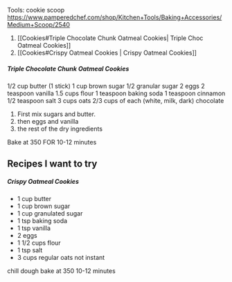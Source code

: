 Tools: 
cookie scoop
https://www.pamperedchef.com/shop/Kitchen+Tools/Baking+Accessories/Medium+Scoop/2540

1. [[Cookies#Triple Chocolate Chunk Oatmeal Cookies| Triple Choc Oatmeal Cookies]]
2. [[Cookies#Crispy Oatmeal Cookies | Crispy Oatmeal Cookies]]

##### Triple Chocolate Chunk Oatmeal Cookies

$1/2$ cup butter (1 stick)
1 cup brown sugar
$1/2$ granular sugar
2 eggs
2 teaspoon vanilla
1.5 cups flour
1 teaspoon baking soda
1 teaspoon cinnamon 
$1/2$ teaspoon salt
3 cups oats
2/3 cups of each (white, milk, dark) chocolate

1. First mix sugars and butter.
2. then eggs and vanilla
3. the rest of the dry ingredients


Bake at 350 FOR 10-12 minutes

## Recipes I want to try

##### Crispy Oatmeal Cookies
- 1 cup butter
- 1 cup brown sugar
- 1 cup granulated sugar
- 1 tsp baking soda
- 1 tsp vanilla
- 2 eggs
- 1 1/2 cups flour
- 1 tsp salt
- 3 cups regular oats not instant

chill dough
bake at 350 10-12 minutes
